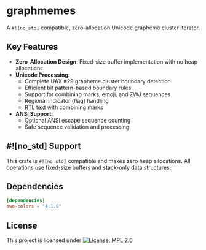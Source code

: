 # graphmemes

A `#![no_std]` compatible, zero-allocation Unicode grapheme cluster iterator.

## Key Features

- **Zero-Allocation Design**: Fixed-size buffer implementation with no heap allocations
- **Unicode Processing**:
  - Complete UAX #29 grapheme cluster boundary detection
  - Efficient bit pattern-based boundary rules
  - Support for combining marks, emoji, and ZWJ sequences
  - Regional indicator (flag) handling
  - RTL text with combining marks
- **ANSI Support**:
  - Optional ANSI escape sequence counting
  - Safe sequence validation and processing

## #![no_std] Support

This crate is `#![no_std]` compatible and makes zero heap allocations. All operations use fixed-size buffers and stack-only data structures.

## Dependencies

```toml
[dependencies]
owo-colors = "4.1.0"
```

## License

This project is licensed under [![License: MPL 2.0](https://img.shields.io/badge/License-MPL%202.0-brightgreen.svg)](LICENSE)
